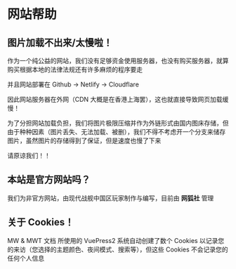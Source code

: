 # 网站帮助

## 图片加载不出来/太慢啦！

作为一个纯公益的网站，我们没有足够资金使用服务器，也没有购买服务器，就算购买根据本地的法律法规还有许多麻烦的程序要走

并且网站部署在 Github -> Netlify -> Cloudflare

因此网站服务器在外网（CDN 大概是在香港上海罢），这也就直接导致网页加载缓慢！

为了分担网站加载负担，我们将图片极限压缩并作为外链形式由国内图床存储，但由于种种因素（图片丢失、无法加载、被删），我们不得不考虑开一个分支来储存图片，虽然图片的存储得到了保证，但是速度也慢了下来

请原谅我们！！

## 本站是官方网站吗？

我们为非官方网站，由现代战舰中国区玩家制作与编写，目前由 **网狐社** 管理

## 关于 Cookies！

MW & MWT 文档 所使用的 VuePress2 系统自动创建了数个 Cookies 以记录您的来访（您选择的主题颜色、夜间模式、搜索等），但这些 Cookies 不会记录您的任何个人信息
